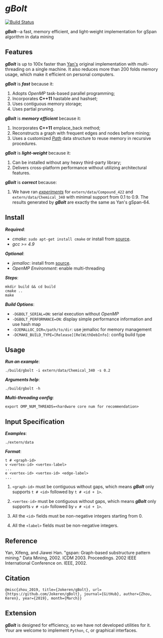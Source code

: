 ***gBolt***
==============

[![Build Status](https://travis-ci.org/Jokeren/gBolt.svg?branch=gbolt-1.0)](https://travis-ci.org/Jokeren/gBolt)

***gBolt***--a fast, memory efficient, and light-weight implementation for gSpan algorithm in data mining

## Features

***gBolt*** is up to 100x faster than [Yan's](https://www.cs.ucsb.edu/~xyan/software/gSpan.htm) original implementation with multi-threading on a single machine. It also reduces more than 200 folds memory usage, which make it efficient on personal computers.  

***gBolt*** is ***fast*** because it:

1. Adopts *OpenMP* task-based parallel programming;
2. Incorporates **C++11** hastable and hashset;
3. Uses contiguous memory storage;
4. Uses partial pruning.

***gBolt*** is ***memory efficient*** because it:

1. Incorporates **C++11** emplace_back method;
2. Reconstructs a graph with frequent edges and nodes before mining;
3. Uses a customized [*Path*](https://github.com/Jokeren/gBolt/docs/path.md) data structure to reuse memory in recursive procedures.

***gBolt*** is ***light-weight*** because it:

1. Can be installed without any heavy third-party library;
2. Delivers cross-platform performance without utilizing architectural features.

***gBolt*** is ***correct*** because:

1. We have ran [*experiments*](https://github.com/Jokeren/gBolt/docs/path.md) for `extern/data/Compound_422` and `extern/data/Chemical_340` with minimal support from 0.1 to 0.9. The results generated by ***gBolt*** are exactly the same as Yan's gSpan-64. 


## Install

***Required***:

- *cmake*: `sudo apt-get install cmake` or install from [source](https://cmake.org/).
- *gcc >= 4.9*

***Optional***:

- *jemalloc*: install from [source](https://github.com/jemalloc/jemalloc).
- *OpenMP Environment*: enable multi-threading

***Steps***:

    mkdir build && cd build
    cmake ..
    make
    
***Build Options***:
    
- `-DGBOLT_SERIAL=ON`: serial execution without *OpenMP*
- `-DGBOLT_PERFORMANCE=ON`: display simple performance information and use hash map
- `-DJEMALLOC_DIR=/path/to/dir`: use jemalloc for memory management
- `-DCMAKE_BUILD_TYPE=[Release][RelWithDebInfo]`: config build type
    
## Usage

***Run an example***:

    ./build/gbolt -i extern/data/Chemical_340 -s 0.2 
    
***Arguments help***:

    ./build/gbolt -h

***Multi-threading config***:

    export OMP_NUM_THREADS=<hardware core num for recommendation>
    
## Input Specification

***Examples***:

    ./extern/data
    
***Format***:

    t # <graph-id>
    v <vertex-id> <vertex-label>
    ...
    e <vertex-id> <vertex-id> <edge-label>
    ...
    
1. `<graph-id>` must be contiguous without gaps, which means ***gBolt*** only supports `t # <id>` followed by `t # <id + 1>`.

2. `<vertex-id>` must be contiguous without gaps, which means ***gBolt*** only supports `v # <id>` followed by `v # <id + 1>`.

3. All the `<id>` fields must be non-negative integers starting from 0. 

4. All the `<label>` fields must be non-negative integers. 
    
## Reference

Yan, Xifeng, and Jiawei Han. "gspan: Graph-based substructure pattern mining." Data Mining, 2002. ICDM 2003. Proceedings. 2002 IEEE International Conference on. IEEE, 2002.

## Citation

    @misc{zhou_2019, title={Jokeren/gBolt}, url={https://github.com/Jokeren/gBolt}, journal={GitHub}, author={Zhou, Keren}, year={2019}, month={March}} 
    
## Extension

***gBolt*** is designed for efficiency, so we have not developed utilities for it. Your are welcome to implement `Python`, `C`, or graphical interfaces.
